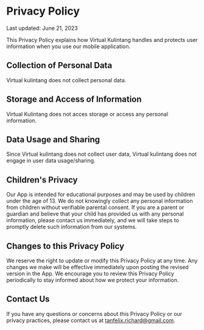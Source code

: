 # Privacy Policy

Last updated: June 21, 2023

This Privacy Policy explains how Virtual Kulintang handles and protects user information when you use our mobile application.

## Collection of Personal Data

Virtual kulintang does not collect personal data.

## Storage and Access of Information

Virtual Kulintang does not acces storage or access any personal information.

## Data Usage and Sharing 

Since Virtual kulintang does not collect user data, Virtual kulintang does not engage in user data usage/sharing.

## Children's Privacy

Our App is intended for educational purposes and may be used by children under the age of 13. We do not knowingly collect any personal information from children without verifiable parental consent. If you are a parent or guardian and believe that your child has provided us with any personal information, please contact us immediately, and we will take steps to promptly delete such information from our systems.

## Changes to this Privacy Policy

We reserve the right to update or modify this Privacy Policy at any time. Any changes we make will be effective immediately upon posting the revised version in the App. We encourage you to review this Privacy Policy periodically to stay informed about how we protect your information.

## Contact Us

If you have any questions or concerns about this Privacy Policy or our privacy practices, please contact us at tanfelix.richard@gmail.com.
